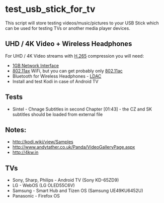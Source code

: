 # test_usb_stick_for_tv
This script will store testing videos/music/pictures to your USB Stick which can be used for testing TVs or another media player devices.


## UHD / 4K Video + Wireless Headphones
For UHD / 4K Video streams with [H.265](https://en.wikipedia.org/wiki/High_Efficiency_Video_Coding) compression you will need:
* [1GB Network Interface](https://en.wikipedia.org/wiki/Gigabit_Ethernet)
* [802.11ax](https://en.wikipedia.org/wiki/IEEE_802.11ax) WiFi, but you can get probably only [802.11ac](https://en.wikipedia.org/wiki/IEEE_802.11ac)
* Bluetooth for Wireless Headphones - [LDAC](https://en.wikipedia.org/wiki/LDAC_(codec))
* Install and test Kodi in case of Android TV


## Tests
* Sintel - Chnage Subtitles in second Chapter [01:43] - the CZ and SK subtitles should be loaded from external file


## Notes:
* http://kodi.wiki/view/Samples
* http://www.andytather.co.uk/Panda/VideoGalleryPage.aspx
* http://4kw.in


## TVs
* Sony, Sharp, Philips - Android TV (Sony KD-65ZD9)
* LG - WebOS (LG OLED55C6V)
* Samsung - Smart Hub and Tizen OS (Samsung UE49KU6452U)
* Panasonic - Firefox OS
